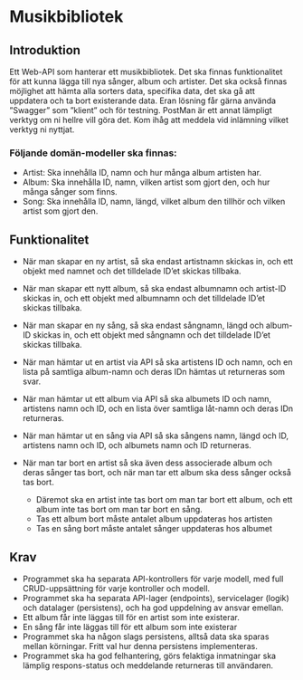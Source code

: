 # Musikbibliotek

## Introduktion
Ett Web-API som hanterar ett musikbibliotek. Det ska finnas funktionalitet för att kunna lägga till nya sånger, album och artister. Det ska också finnas möjlighet att hämta alla sorters data, specifika data, det ska gå att uppdatera och ta bort existerande data. Eran lösning får gärna använda ”Swagger” som ”klient” och för testning. PostMan är ett annat lämpligt verktyg om ni hellre vill göra det. Kom ihåg att meddela vid inlämning vilket verktyg ni nyttjat.

### Följande domän-modeller ska finnas:

* Artist: Ska innehålla ID, namn och hur många album artisten har.
* Album: Ska innehålla ID, namn, vilken artist som gjort den, och hur många sånger som finns.
* Song: Ska innehålla ID, namn, längd, vilket album den tillhör och vilken artist som gjort den.

## Funktionalitet
* När man skapar en ny artist, så ska endast artistnamn skickas in, och ett objekt med namnet och det tilldelade ID’et skickas tillbaka.
* När man skapar ett nytt album, så ska endast albumnamn och artist-ID skickas in, och ett objekt med albumnamn och det tilldelade ID’et skickas tillbaka.
* När man skapar en ny sång, så ska endast sångnamn, längd och album-ID skickas in, och ett objekt med sångnamn och det tilldelade ID’et skickas tillbaka. 

* När man hämtar ut en artist via API så ska artistens ID och namn, och en lista på samtliga album-namn och deras IDn hämtas ut returneras som svar.
* När man hämtar ut ett album via API så ska albumets ID och namn, artistens namn och ID, och en lista över samtliga låt-namn och deras IDn returneras.
* När man hämtar ut en sång via API så ska sångens namn, längd och ID, artistens namn och ID, och albumets namn och ID returneras.
 

* När man tar bort en artist så ska även dess associerade album och deras sånger tas bort, och när man tar ett album ska dess sånger också tas bort.
  * Däremot ska en artist inte tas bort om man tar bort ett album, och ett album inte tas bort om man tar bort en sång.
  * Tas ett album bort måste antalet album uppdateras hos artisten
  * Tas en sång bort måste antalet sånger uppdateras hos albumet

## Krav
* Programmet ska ha separata API-kontrollers för varje modell, med full CRUD-uppsättning för varje kontroller och modell.
* Programmet ska ha separata API-lager (endpoints), servicelager (logik) och datalager (persistens), och ha god uppdelning av ansvar emellan.
* Ett album får inte läggas till för en artist som inte existerar.
* En sång får inte läggas till för ett album som inte existerar
* Programmet ska ha någon slags persistens, alltså data ska sparas mellan körningar. Fritt val hur denna persistens implementeras.
* Programmet ska ha god felhantering, görs felaktiga inmatningar ska lämplig respons-status och meddelande returneras till användaren.
 
